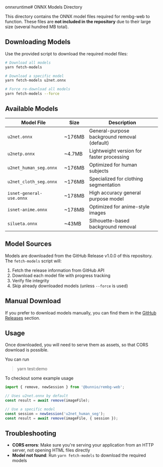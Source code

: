 onnxruntime# ONNX Models Directory

This directory contains the ONNX model files required for rembg-web to function. These files are **not included in the repository** due to their large size (several hundred MB total).

## Downloading Models

Use the provided script to download the required model files:

```bash
# Download all models
yarn fetch-models

# Download a specific model
yarn fetch-models u2net.onnx

# Force re-download all models
yarn fetch-models --force
```

## Available Models

| Model File               | Size   | Description                                  |
| ------------------------ | ------ | -------------------------------------------- |
| `u2net.onnx`             | ~176MB | General-purpose background removal (default) |
| `u2netp.onnx`            | ~4.7MB | Lightweight version for faster processing    |
| `u2net_human_seg.onnx`   | ~176MB | Optimized for human subjects                 |
| `u2net_cloth_seg.onnx`   | ~176MB | Specialized for clothing segmentation        |
| `isnet-general-use.onnx` | ~178MB | High accuracy general purpose model          |
| `isnet-anime.onnx`       | ~178MB | Optimized for anime-style images             |
| `silueta.onnx`           | ~43MB  | Silhouette-based background removal          |

## Model Sources

Models are downloaded from the GitHub Release v1.0.0 of this repository. The `fetch-models` script will:

1. Fetch the release information from GitHub API
2. Download each model file with progress tracking
3. Verify file integrity
4. Skip already downloaded models (unless `--force` is used)

## Manual Download

If you prefer to download models manually, you can find them in the [GitHub Releases](https://github.com/bunn-io/rembg-web/releases/tag/0.0.0) section.

## Usage

Once downloaded, you will need to serve them as assets, so that CORS download is possible.

You can run

> yarn test:demo

To checkout some example usage

```typescript
import { remove, newSession } from '@bunnio/rembg-web';

// Uses u2net.onnx by default
const result = await remove(imageFile);

// Use a specific model
const session = newSession('u2net_human_seg');
const result = await remove(imageFile, { session });
```

## Troubleshooting

- **CORS errors**: Make sure you're serving your application from an HTTP server, not opening HTML files directly
- **Model not found**: Run `yarn fetch-models` to download the required models
